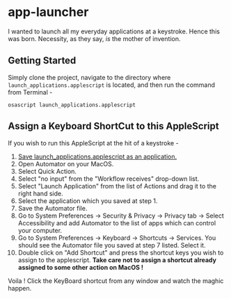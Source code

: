 # app-launcher
I wanted to launch all my everyday applications at a keystroke. Hence this was born. Necessity, as they say, <i>is</i> the mother of invention.

## Getting Started
Simply clone the project, navigate to the directory where ```launch_applications.applescript``` is located, and then run the command from Terminal -

```AppleScript
osascript launch_applications.applescript
```

## Assign a Keyboard ShortCut to this AppleScript

If you wish to run this AppleScript at the hit of a keystroke -

<ol>
  <li><a href="https://www.addictivetips.com/mac-os/convert-an-applescript-to-an-app-on-macos/">Save launch_applications.applescript as an application.</a></li>
  <li>Open Automator on your MacOS.</li>
  <li>Select Quick Action.</li>
  <li>Select "no input" from the "Workflow receives" drop-down list.</li>
  <li>Select "Launch Application" from the list of Actions and drag it to the right hand side.</li>
  <li>Select the application which you saved at step 1.</li>
  <li>Save the Automator file.</li>
  <li>Go to System Preferences -> Security & Privacy -> Privacy tab -> Select Accessibility and add Automator to the list of apps which can control your computer.</li>
  <li>Go to System Preferences -> Keyboard -> Shortcuts -> Services. You should see the Automator file you saved at step 7 listed. Select it.</li>
  <li>Double click on "Add Shortcut" and press the shortcut keys you wish to assign to the applescript. <b>Take care not to assign a shortcut already assigned to some other action on MacOS !</b></li>
</ol>
Voila ! Click the KeyBoard shortcut from any window and watch the maghic happen.
